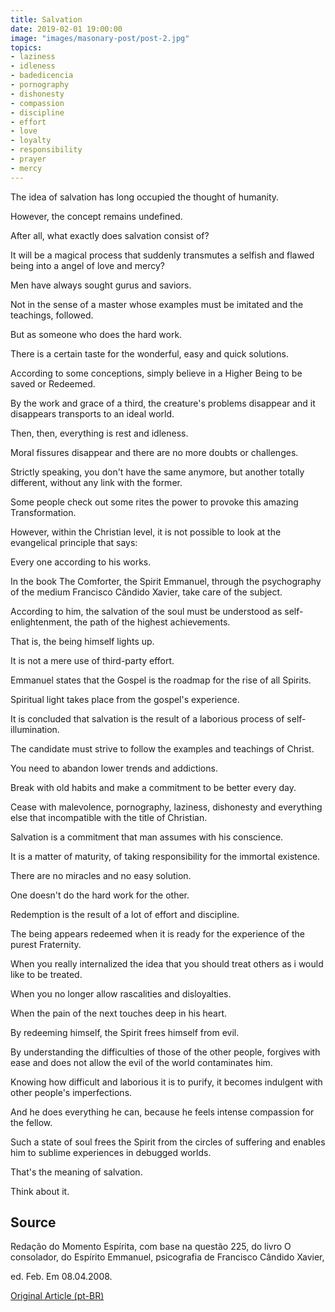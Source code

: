 ```yaml
---
title: Salvation
date: 2019-02-01 19:00:00
image: "images/masonary-post/post-2.jpg"
topics: 
- laziness
- idleness
- badedicencia
- pornography
- dishonesty
- compassion
- discipline
- effort
- love
- loyalty
- responsibility
- prayer
- mercy
---
```



The idea of salvation has long occupied the thought of humanity.

However, the concept remains undefined.

After all, what exactly does salvation consist of?

It will be a magical process that suddenly transmutes a selfish and flawed being into a
angel of love and mercy?

Men have always sought gurus and saviors.

Not in the sense of a master whose examples must be imitated and the
teachings, followed.

But as someone who does the hard work.

There is a certain taste for the wonderful, easy and quick solutions.

According to some conceptions, simply believe in a Higher Being to be saved or
Redeemed.

By the work and grace of a third, the creature's problems disappear and it disappears
transports to an ideal world.

Then, then, everything is rest and idleness.

Moral fissures disappear and there are no more doubts or challenges.

Strictly speaking, you don't have the same anymore, but another totally different, without
any link with the former.

Some people check out some rites the power to provoke this amazing
Transformation.

However, within the Christian level, it is not possible to look at the evangelical principle
that says:

Every one according to his works.

In the book The Comforter, the Spirit Emmanuel, through the psychography of the medium
Francisco Cândido Xavier, take care of the subject.

According to him, the salvation of the soul must be understood as self-enlightenment, the
path of the highest achievements.

That is, the being himself lights up.

It is not a mere use of third-party effort.

Emmanuel states that the Gospel is the roadmap for the rise of all
Spirits.

Spiritual light takes place from the gospel's experience.

It is concluded that salvation is the result of a laborious process of
self-illumination.

The candidate must strive to follow the examples and teachings of Christ.

You need to abandon lower trends and addictions.

Break with old habits and make a commitment to be better every day.

Cease with malevolence, pornography, laziness, dishonesty and everything else that
incompatible with the title of Christian.

Salvation is a commitment that man assumes with his conscience.

It is a matter of maturity, of taking responsibility for the
immortal existence.

There are no miracles and no easy solution.

One doesn't do the hard work for the other.

Redemption is the result of a lot of effort and discipline.

The being appears redeemed when it is ready for the experience of the purest
Fraternity.

When you really internalized the idea that you should treat others as
i would like to be treated.

When you no longer allow rascalities and disloyalties.

When the pain of the next touches deep in his heart.

By redeeming himself, the Spirit frees himself from evil.

By understanding the difficulties of those of the other people, forgives with ease and does not allow the
evil of the world contaminates him.

Knowing how difficult and laborious it is to purify, it becomes indulgent with
other people's imperfections.

And he does everything he can, because he feels intense compassion for the fellow.

Such a state of soul frees the Spirit from the circles of suffering and enables him to
sublime experiences in debugged worlds.

That's the meaning of salvation.

Think about it.

## Source
Redação do Momento Espírita, com base na questão 225,
do livro O consolador, do Espírito Emmanuel,
psicografia de Francisco Cândido Xavier,

ed. Feb. Em 08.04.2008.

[Original Article (pt-BR)](http://momento.com.br/pt/ler_texto.php?id=1813)
